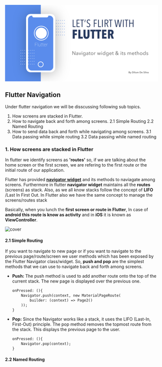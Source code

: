![cover](other/cover.png)

## Flutter Navigation 

Under flutter navigation we will be disscussing following sub topics.

 1. How screens are stacked in Flutter.
 2. How to navigate back and forth among screens.
	  2.1 Simple Routing 
	  2.2 Named Routing 
 3. How to send data back and forth while navigating among screens.
	  3.1 Data passing while simple routing 
	  3.2 Data passing while named routing  

### 1. How screens are stacked in Flutter
In flutter we identify screens as **'routes'** so, if we are talking about the home screen or the first screen, we are refering to the first route or the initial route of our application. 

Flutter has provided **[navigator widget](https://api.flutter.dev/flutter/widgets/Navigator-class.html)** and its methods to naviagate among screens. Furthermore in flutter **navigator widget** maintains all the **routes** (screens) as stack. Also, as we all know stacks follow the concept of **LIFO** /Last In First Out. In Flutter also we have the same concept to manage the screens/routes stack

Basically, when you lunch the **first screen or route in Flutter**, In case of **android this route is know as activity** and in **iOS** it is known as **ViewController**.


![cover](other/HowscreensarestackedinFlutt.gif)

#### 2.1 Simple Routing 
If you want to navigate to new page or if you want to navigate to the previous page/route/screen we user methods which has been exposed by the Flutter Navigator class/widget.  So, **push and pop** are the simplest methods that we can use to navigate back and forth among screens.

- **Push:** The push method is used to add another route onto the top of the current stack. The new page is displayed over the previous one.

      onPressed: (){  
	      Navigator.push(context, new MaterialPageRoute(  
			  builder: (context) => Page2()  
	      ));  
      }
    

- **Pop:** Since the Navigator works like a stack, it uses the LIFO (Last-In, First-Out) principle. The pop method removes the topmost route from the stack. This displays the previous page to the user.

      onPressed: (){  
	      Navigator.pop(context);
	  }

#### 2.2 Named Routing
